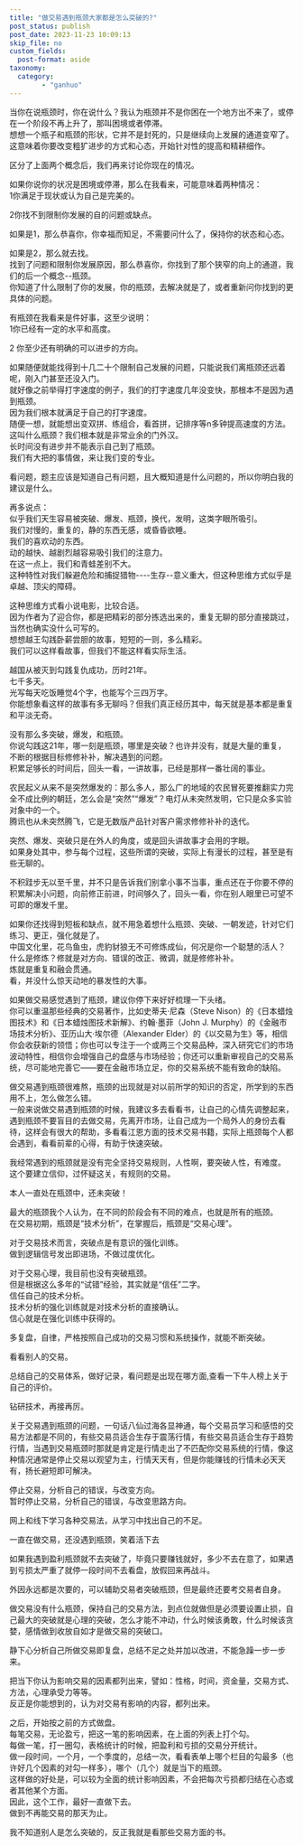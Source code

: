 ```yaml
---
title: "做交易遇到瓶颈大家都是怎么突破的?"
post_status: publish
post_date: 2023-11-23 10:09:13
skip_file: no
custom_fields: 
  post-format: aside
taxonomy:
  category:
        - "ganhuo"
---
```


当你在说瓶颈时，你在说什么？我认为瓶颈并不是你困在一个地方出不来了，或停在一个阶段不再上升了，那叫困境或者停滞。  
想想一个瓶子和瓶颈的形状，它并不是封死的，只是继续向上发展的通道变窄了。  
这意味着你要改变粗犷进步的方式和心态，开始针对性的提高和精耕细作。

区分了上面两个概念后，我们再来讨论你现在的情况。

如果你说你的状况是困境或停滞，那么在我看来，可能意味着两种情况：  
1你满足于现状或认为自己是完美的。

2你找不到限制你发展的自的问题或缺点。

如果是1，那么恭喜你，你幸福而知足，不需要问什么了，保持你的状态和心态。

如果是2，那么就去找。  
找到了问题和限制你发展原因，那么恭喜你，你找到了那个狭窄的向上的通道，我们的后一个概念--瓶颈。  
你知道了什么限制了你的发展，你的瓶颈，去解决就是了，或者重新问你找到的更具体的问题。

有瓶颈在我看来是件好事，这至少说明：  
1你已经有一定的水平和高度。

2 你至少还有明确的可以进步的方向。

如果随便就能找得到十几二十个限制自己发展的问题，只能说我们离瓶颈还远着呢，刚入门甚至还没入门。  
就好像之前举得打字速度的例子，我们的打字速度几年没变快，那根本不是因为遇到瓶颈。  
因为我们根本就满足于自己的打字速度。  
随便一想，就能想出变双拼、练组合，看首拼，记排序等n多钟提高速度的方法。  
这叫什么瓶颈？我们根本就是非常业余的门外汉。  
长时间没有进步并不能表示自己到了瓶颈。  
我们有大把的事情做，来让我们变的专业。

看问题，题主应该是知道自己有问题，且大概知道是什么问题的，所以你明白我的建议是什么。

再多说点：  
似乎我们天生容易被突破、爆发、瓶颈，换代，发明，这类字眼所吸引。  
我们对慢的，重复的，静的东西无感，或昏昏欲睡。  
我们的喜欢动的东西。  
动的越快、越剧烈越容易吸引我们的注意力。  
在这一点上，我们和青蛙差别不大。  
这种特性对我们躲避危险和捕捉猎物----生存--意义重大，但这种思维方式似乎是卓越、顶尖的障碍。

这种思维方式看小说电影，比较合适。  
因为作者为了迎合你，都是把精彩的部分拣选出来的，重复无聊的部分直接跳过，当然也确实没什么可写的。  
想想越王勾践卧薪尝胆的故事，短短的一则，多么精彩。  
我们可以这样看故事，但我们不能这样看实际生活。

越国从被灭到勾践复仇成功，历时21年。  
七千多天。  
光写每天吃饭睡觉4个字，也能写个三四万字。  
你能想象看这样的故事有多无聊吗？但我们真正经历其中，每天就是基本都是重复和平淡无奇。

没有那么多突破，爆发，和瓶颈。  
你说勾践这21年，哪一刻是瓶颈，哪里是突破？也许并没有，就是大量的重复，不断的根据目标修修补补，解决遇到的问题。  
积累足够长的时间后，回头一看，一讲故事，已经是那样一番壮阔的事业。

农民起义从来不是突然爆发的：那么多人，那么广的地域的农民冒死要推翻实力完全不成比例的朝廷，怎么会是“突然”“爆发”？电灯从未突然发明，它只是众多实验对象中的一个。  
腾讯也从未突然腾飞，它是无数版产品针对客户需求修修补补的迭代。

突然、爆发、突破只是在外人的角度，或是回头讲故事才会用的字眼。  
如果身处其中，参与每个过程，这些所谓的突破，实际上有漫长的过程，甚至是有些无聊的。

不积跬步无以至千里，并不只是告诉我们别拿小事不当事，重点还在于你要不停的积累解决小问题，向前修正前进，时间够久了，回头一看，你在别人眼里已可望不可即的爆发千里。

如果你还找得到短板和缺点，就不用急着想什么瓶颈、突破、一朝发迹，针对它们练习、更正，强化就是了。  
中国文化里，花鸟鱼虫，虎豹豺狼无不可修炼成仙，何况是你一个聪慧的活人？  
什么是修炼？修就是对方向、错误的改正、微调，就是修修补补。  
炼就是重复和融会贯通。  
看，并没什么惊天动地的暴发性的大事。

如果做交易感觉遇到了瓶颈，建议你停下来好好梳理一下头绪。  
你可以重温那些经典的交易著作，比如史蒂夫·尼森（Steve Nison）的《日本蜡烛图技术》和《日本蜡烛图技术新解》、约翰·墨菲（John J. Murphy）的《金融市场技术分析》、亚历山大·埃尔德（Alexander Elder）的《以交易为生》等，相信你会收获新的领悟；你也可以专注于一个或两三个交易品种，深入研究它们的市场波动特性，相信你会增强自己的盘感与市场经验；你还可以重新审视自己的交易系统，尽可能地完善它——要在金融市场立足，你的交易系统不能有致命的缺陷。

做交易遇到瓶颈很难熬，瓶颈的出现就是对以前所学的知识的否定，所学到的东西用不上，怎么做怎么错。  
一般来说做交易遇到瓶颈的时候，我建议多去看看书，让自己的心情先调整起来，遇到瓶颈不要盲目的去做交易，先离开市场，让自己成为一个局外人的身份去看待，这样会有很大的帮助，多看看江恩方面的技术交易书籍，实际上瓶颈每个人都会遇到，看看前辈的心得，有助于快速突破。

我经常遇到的瓶颈就是没有完全坚持交易规则，人性啊，要突破人性，有难度。  
这个要建立信仰，过怀疑这关，有规则的交易。

本人一直处在瓶颈中，还未突破！

最大的瓶颈我个人认为，在不同的阶段会有不同的难点，也就是所有的瓶颈。  
在交易初期，瓶颈是“技术分析”，在掌握后，瓶颈是“交易心理”。

对于交易技术而言，突破点是有意识的强化训练。  
做到逻辑信号发出即进场，不做过度优化。

对于交易心理，我目前也没有突破瓶颈。  
但是根据这么多年的“试错”经验，其实就是“信任”二字。  
信任自己的技术分析。  
技术分析的强化训练就是对技术分析的直接确认。  
信心就是在强化训练中获得的。

多复盘，自律，严格按照自己成功的交易习惯和系统操作，就能不断突破。

看看别人的交易。

总结自己的交易体系，做好记录，看问题是出现在哪方面,查看一下牛人榜上关于自己的评价。

钻研技术，再接再厉。

关于交易遇到瓶颈的问题，一句话八仙过海各显神通，每个交易员学习和感悟的交易方法都是不同的，有些交易员适合生存于震荡行情，有些交易员适合生存于趋势行情，当遇到交易瓶颈时那就是肯定是行情走出了不匹配你交易系统的行情，像这种情况通常是停止交易以观望为主，行情天天有，但是你能赚钱的行情未必天天有，扬长避短即可解决。

停止交易，分析自己的错误，与改变方向。  
暂时停止交易，分析自己的错误，与改变思路方向。

网上和线下学习各种交易法，从学习中找出自己的不足。

一直在做交易，还没遇到瓶颈，笑着活下去

如果我遇到盈利瓶颈就不去突破了，毕竟只要赚钱就好，多少不去在意了，如果遇到亏损太严重了就停一段时间不去看盘，放假回来再战斗。

外因永远都是次要的，可以辅助交易者突破瓶颈，但是最终还要考交易者自身。

做交易没有什么瓶颈，保持自己的交易方法，到点位就做但是必须要设置止损，自己最大的突破就是心理的突破，怎么才能不冲动，什么时候该勇敢，什么时候该贪婪，感情做到收放自如才是做交易的突破口。

静下心分析自己所做交易即复盘，总结不足之处并加以改进，不能急躁一步一步来。

把当下你认为影响交易的因素都列出来，譬如：性格，时间，资金量，交易方式、方法，心理承受力等等。  
反正是你能想到的，认为对交易有影响的内容，都列出来。

之后，开始按之前的方式做盘。  
每笔交易，无论盈亏，把这一笔的影响因素，在上面的列表上打个勾。  
每做一笔，打一圈勾，表格统计的时候，把盈利和亏损的交易分开统计。  
做一段时间，一个月，一个季度的，总结一次，看看表单上哪个栏目的勾最多（也许好几个因素的对勾一样多），哪个（几个）就是当下的瓶颈。  
这样做的好处是，可以较为全面的统计影响因素，不会把每次亏损都归结在心态或者其他某个方面。  
因此，这个工作，最好一直做下去。  
做到不再能交易的那天为止。

我不知道别人是怎么突破的，反正我就是看那些交易方面的书。
